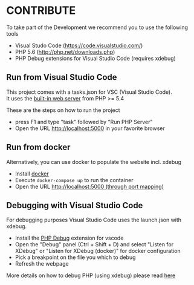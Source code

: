 # CONTRIBUTE

To take part of the Development we recommend you to use the following tools

- Visual Studo Code (<a href="https://code.visualstudio.com/">https://code.visualstudio.com/</a>)
- PHP 5.6 (<a href="http://php.net/downloads.php">http://php.net/downloads.php</a>)
- PHP Debug extensions for Visual Studio Code (requires xdebug)

## Run from Visual Studio Code

This project comes with a tasks.json for VSC (Visual Studio Code).<br />
It uses the <a href="http://php.net/manual/en/features.commandline.webserver.php">built-in web server</a> from PHP >= 5.4

These are the steps on how to run the project
- press F1 and type "task" followed by "Run PHP Server"
- Open the URL <a href="http://localhost:5000">http://localhost:5000</a> in your favorite browser

## Run from docker

Alternatively, you can use docker to populate the website incl. xdebug

- Install [docker](https://www.docker.com/products/docker-desktop)
- Execute `docker-compose up` to run the container
- Open the URL <a href="http://localhost:5000">http://localhost:5000 (through port mapping)</a>

## Debugging with Visual Studio Code

For debugging purposes Visual Studio Code uses the launch.json with xdebug.

- Install the [PHP Debug](https://marketplace.visualstudio.com/items?itemName=felixfbecker.php-debug) extension for vscode
- Open the "Debug" panel (Ctrl + Shift + D) and select "Listen for XDebug" or "Listen for XDebug (docker)" for docker configuration
- Pick a breakpoint on the file you which to debug
- Refresh the webpage

More details on how to debug PHP (using xdebug) please read <a hreF="https://marketplace.visualstudio.com/items?itemName=felixfbecker.php-debug">here</a>